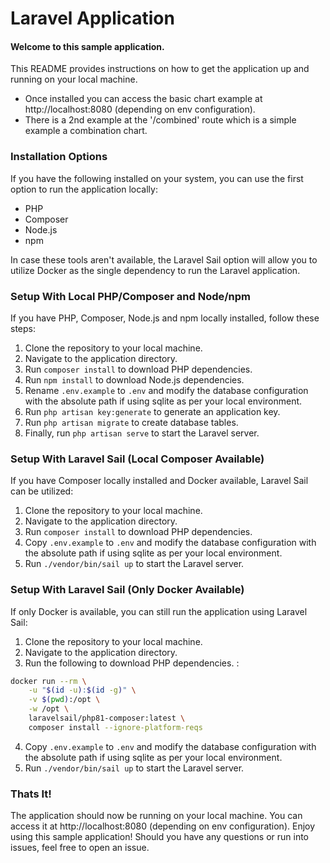 # Laravel Application

#### Welcome to this sample application. 
This README provides instructions on how to get the application up and running on your local machine.
- Once installed you can access the basic chart example at http://localhost:8080 (depending on env configuration).
- There is a 2nd example at the '/combined' route which is a simple example a combination chart.


### Installation Options

If you have the following installed on your system, you can use the first option to run the application locally:

- PHP
- Composer
- Node.js
- npm

In case these tools aren't available, the Laravel Sail option will allow you to utilize Docker as the single dependency to run the Laravel application.

### Setup With Local PHP/Composer and Node/npm

If you have PHP, Composer, Node.js and npm locally installed, follow these steps:

1. Clone the repository to your local machine.
2. Navigate to the application directory.
3. Run `composer install` to download PHP dependencies.
4. Run `npm install` to download Node.js dependencies.
5. Rename `.env.example` to `.env` and modify the database configuration with the absolute path if using sqlite as per your local environment. 
6. Run `php artisan key:generate` to generate an application key.
7. Run `php artisan migrate` to create database tables.
8. Finally, run `php artisan serve` to start the Laravel server.

### Setup With Laravel Sail (Local Composer Available)

If you have Composer locally installed and Docker available, Laravel Sail can be utilized:

1. Clone the repository to your local machine.
2. Navigate to the application directory.
3. Run `composer install` to download PHP dependencies.
4. Copy `.env.example` to `.env` and modify the database configuration with the absolute path if using sqlite as per your local environment.
5. Run `./vendor/bin/sail up` to start the Laravel server.

### Setup With Laravel Sail (Only Docker Available)

If only Docker is available, you can still run the application using Laravel Sail:

1. Clone the repository to your local machine.
2. Navigate to the application directory.
3. Run the following to download PHP dependencies. :
```bash 
docker run --rm \
    -u "$(id -u):$(id -g)" \
    -v $(pwd):/opt \
    -w /opt \
    laravelsail/php81-composer:latest \
    composer install --ignore-platform-reqs
```
     
4. Copy `.env.example` to `.env` and modify the database configuration with the absolute path if using sqlite as per your local environment.
5. Run `./vendor/bin/sail up` to start the Laravel server.


### Thats It!

The application should now be running on your local machine. You can access it at http://localhost:8080 (depending on env configuration).
Enjoy using this sample application! Should you have any questions or run into issues, feel free to open an issue.
